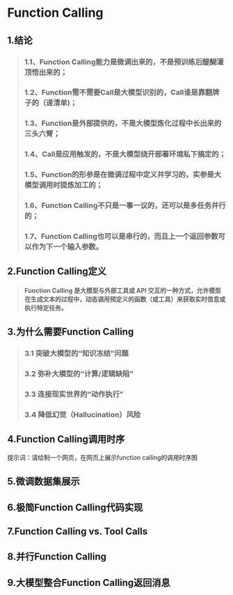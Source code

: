 # Function Calling
## 1.结论
>### 1.1、Function Calling能力是微调出来的，不是预训练后醍醐灌顶悟出来的；
>### 1.2、Function需不需要Call是大模型识别的，Call谁是靠翻牌子的（递清单)；
>### 1.3、Function是外部提供的，不是大模型炼化过程中长出来的三头六臂；
>### 1.4、Call是应用触发的，不是大模型绕开部署环境私下搞定的；
>### 1.5、Function的形参是在微调过程中定义并学习的，实参是大模型调用时提炼加工的；
>### 1.6、Function Calling不只是一事一议的，还可以是多任务并行的；
>### 1.7、Function Calling也可以是串行的，而且上一个返回参数可以作为下一个输入参数。

## 2.Function Calling定义
>#### Function Calling 是大模型与外部工具或 API 交互的一种方式，允许模型在生成文本的过程中，动态调用预定义的函数（或工具）来获取实时信息或执行特定任务。

## 3.为什么需要Function Calling
>### 3.1 突破大模型的“知识冻结”问题
>### 3.2 弥补大模型的“计算/逻辑缺陷”
>### 3.3 连接现实世界的“动作执行”
>### 3.4 降低幻觉（Hallucination）风险

## 4.Function Calling调用时序
提示词：请绘制一个网页，在网页上展示function calling的调用时序图

## 5.微调数据集展示

## 6.极简Function Calling代码实现

## 7.Function Calling vs. Tool Calls

## 8.并行Function Calling

## 9.大模型整合Function Calling返回消息

